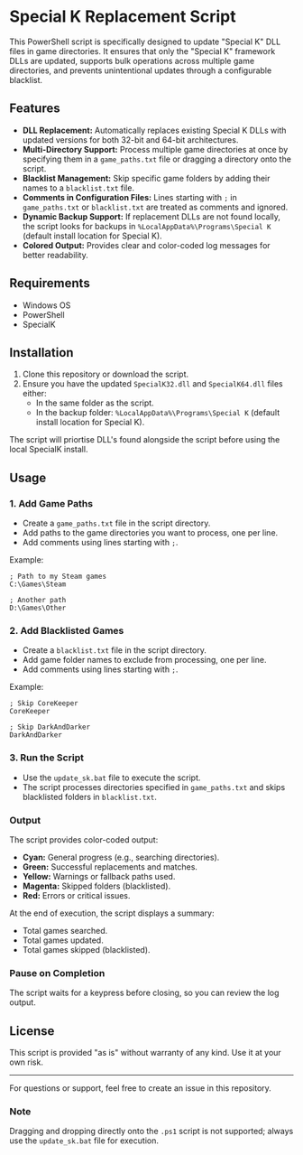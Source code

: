 # Special K Replacement Script

This PowerShell script is specifically designed to update "Special K" DLL files in game directories. It ensures that only the "Special K" framework DLLs are updated, supports bulk operations across multiple game directories, and prevents unintentional updates through a configurable blacklist.

## Features

- **DLL Replacement:** Automatically replaces existing Special K DLLs with updated versions for both 32-bit and 64-bit architectures.
- **Multi-Directory Support:** Process multiple game directories at once by specifying them in a `game_paths.txt` file or dragging a directory onto the script.
- **Blacklist Management:** Skip specific game folders by adding their names to a `blacklist.txt` file.
- **Comments in Configuration Files:** Lines starting with `;` in `game_paths.txt` or `blacklist.txt` are treated as comments and ignored.
- **Dynamic Backup Support:** If replacement DLLs are not found locally, the script looks for backups in `%LocalAppData%\Programs\Special K` (default install location for Special K).
- **Colored Output:** Provides clear and color-coded log messages for better readability.

## Requirements

- Windows OS
- PowerShell
- SpecialK

## Installation

1. Clone this repository or download the script.
2. Ensure you have the updated `SpecialK32.dll` and `SpecialK64.dll` files either:
   - In the same folder as the script.
   - In the backup folder: `%LocalAppData%\Programs\Special K` (default install location for Special K).

The script will priortise DLL's found alongside the script before using the local SpecialK install.

## Usage

### 1. Add Game Paths

- Create a `game_paths.txt` file in the script directory.
- Add paths to the game directories you want to process, one per line.
- Add comments using lines starting with `;`.

Example:

```
; Path to my Steam games
C:\Games\Steam

; Another path
D:\Games\Other
```

### 2. Add Blacklisted Games

- Create a `blacklist.txt` file in the script directory.
- Add game folder names to exclude from processing, one per line.
- Add comments using lines starting with `;`.

Example:

```
; Skip CoreKeeper
CoreKeeper

; Skip DarkAndDarker
DarkAndDarker
```

### 3. Run the Script

- Use the `update_sk.bat` file to execute the script.
- The script processes directories specified in `game_paths.txt` and skips blacklisted folders in `blacklist.txt`.

### Output

The script provides color-coded output:

- **Cyan:** General progress (e.g., searching directories).
- **Green:** Successful replacements and matches.
- **Yellow:** Warnings or fallback paths used.
- **Magenta:** Skipped folders (blacklisted).
- **Red:** Errors or critical issues.

At the end of execution, the script displays a summary:

- Total games searched.
- Total games updated.
- Total games skipped (blacklisted).

### Pause on Completion

The script waits for a keypress before closing, so you can review the log output.

## License

This script is provided "as is" without warranty of any kind. Use it at your own risk.

---

For questions or support, feel free to create an issue in this repository.

### Note

Dragging and dropping directly onto the `.ps1` script is not supported; always use the `update_sk.bat` file for execution.
